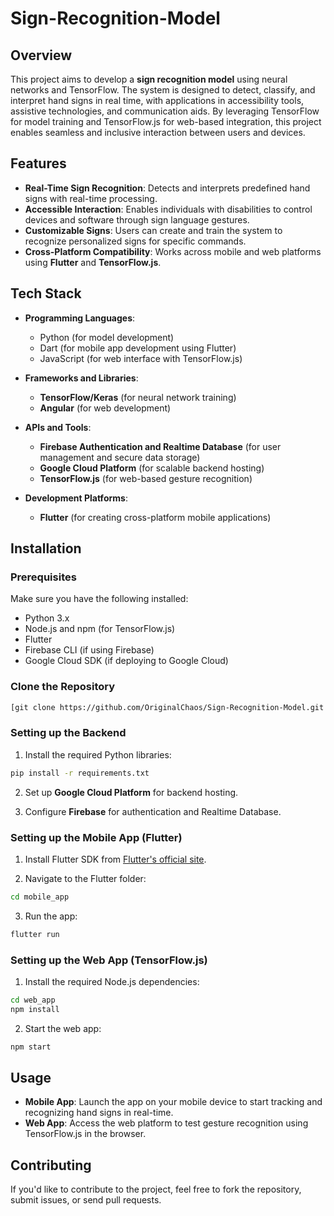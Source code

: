 # Sign-Recognition-Model

## Overview

This project aims to develop a **sign recognition model** using neural networks and TensorFlow. The system is designed to detect, classify, and interpret hand signs in real time, with applications in accessibility tools, assistive technologies, and communication aids. By leveraging TensorFlow for model training and TensorFlow.js for web-based integration, this project enables seamless and inclusive interaction between users and devices.

## Features

- **Real-Time Sign Recognition**: Detects and interprets predefined hand signs with real-time processing.
- **Accessible Interaction**: Enables individuals with disabilities to control devices and software through sign language gestures.
- **Customizable Signs**: Users can create and train the system to recognize personalized signs for specific commands.
- **Cross-Platform Compatibility**: Works across mobile and web platforms using **Flutter** and **TensorFlow.js**.

## Tech Stack

- **Programming Languages**:
  - Python (for model development)
  - Dart (for mobile app development using Flutter)
  - JavaScript (for web interface with TensorFlow.js)

- **Frameworks and Libraries**:
  - **TensorFlow/Keras** (for neural network training)
  - **Angular** (for web development)

- **APIs and Tools**:
  - **Firebase Authentication and Realtime Database** (for user management and secure data storage)
  - **Google Cloud Platform** (for scalable backend hosting)
  - **TensorFlow.js** (for web-based gesture recognition)

- **Development Platforms**:
  - **Flutter** (for creating cross-platform mobile applications)

## Installation

### Prerequisites

Make sure you have the following installed:

- Python 3.x
- Node.js and npm (for TensorFlow.js)
- Flutter
- Firebase CLI (if using Firebase)
- Google Cloud SDK (if deploying to Google Cloud)

### Clone the Repository

```bash
[git clone https://github.com/OriginalChaos/Sign-Recognition-Model.git
```

### Setting up the Backend

1. Install the required Python libraries:

```bash
pip install -r requirements.txt
```

2. Set up **Google Cloud Platform** for backend hosting.

3. Configure **Firebase** for authentication and Realtime Database.

### Setting up the Mobile App (Flutter)

1. Install Flutter SDK from [Flutter's official site](https://flutter.dev/docs/get-started/install).

2. Navigate to the Flutter folder:

```bash
cd mobile_app
```

3. Run the app:

```bash
flutter run
```

### Setting up the Web App (TensorFlow.js)

1. Install the required Node.js dependencies:

```bash
cd web_app
npm install
```

2. Start the web app:

```bash
npm start
```

## Usage

- **Mobile App**: Launch the app on your mobile device to start tracking and recognizing hand signs in real-time.
- **Web App**: Access the web platform to test gesture recognition using TensorFlow.js in the browser.

## Contributing

If you'd like to contribute to the project, feel free to fork the repository, submit issues, or send pull requests.
